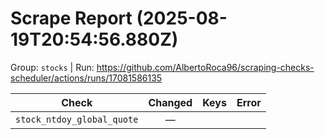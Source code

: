 # Scrape Report (2025-08-19T20:54:56.880Z)

Group: `stocks`  |  Run: https://github.com/AlbertoRoca96/scraping-checks-scheduler/actions/runs/17081586135

| Check | Changed | Keys | Error |
|---|:---:|:--|:--|
| `stock_ntdoy_global_quote` | — |  |  |
